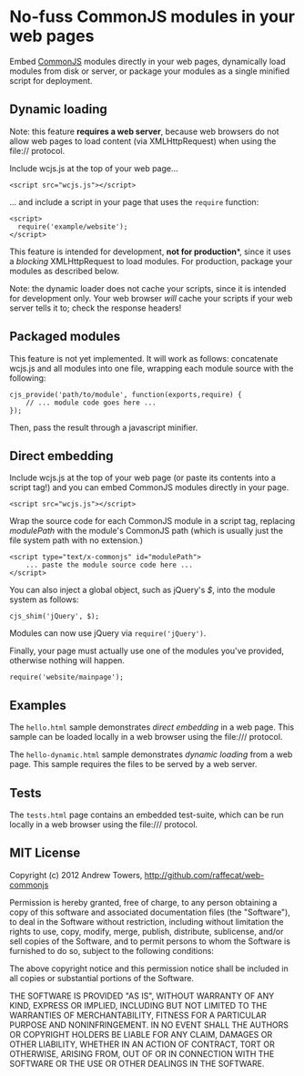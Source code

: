 No-fuss CommonJS modules in your web pages
==========================================

Embed [CommonJS][1] modules directly in your web pages, dynamically load modules
from disk or server, or package your modules as a single minified script for
deployment.

[1]: http://www.commonjs.org/specs/modules/1.0/ "CommonJS Modules 1.0 Specification"


Dynamic loading
---------------

Note: this feature **requires a web server**, because web browsers do not allow
web pages to load content (via XMLHttpRequest) when using the file:// protocol.

Include wcjs.js at the top of your web page...

    <script src="wcjs.js"></script>

... and include a script in your page that uses the `require` function:

    <script>
      require('example/website');
    </script>

This feature is intended for development, **not for production***, since it
uses a _blocking_ XMLHttpRequest to load modules. For production, package your
modules as described below.

Note: the dynamic loader does not cache your scripts, since it is intended for
development only. Your web browser _will_ cache your scripts if your web server
tells it to; check the response headers!


Packaged modules
----------------

This feature is not yet implemented. It will work as follows: concatenate wcjs.js
and all modules into one file, wrapping each module source with the following:

    cjs_provide('path/to/module', function(exports,require) {
        // ... module code goes here ...
    });

Then, pass the result through a javascript minifier.


Direct embedding
----------------

Include wcjs.js at the top of your web page (or paste its contents into a
script tag!) and you can embed CommonJS modules directly in your page.

    <script src="wcjs.js"></script>

Wrap the source code for each CommonJS module in a script tag, replacing
*modulePath* with the module's CommonJS path (which is usually just the file
system path with no extension.)

    <script type="text/x-commonjs" id="modulePath">
        ... paste the module source code here ...
    </script>

You can also inject a global object, such as jQuery's *$*, into the module
system as follows:

    cjs_shim('jQuery', $);

Modules can now use jQuery via `require('jQuery')`.

Finally, your page must actually use one of the modules you've provided,
otherwise nothing will happen.

    require('website/mainpage');


Examples
--------

The `hello.html` sample demonstrates _direct embedding_ in a web page.
This sample can be loaded locally in a web browser using the file:/// protocol.

The `hello-dynamic.html` sample demonstrates _dynamic loading_ from a web page.
This sample requires the files to be served by a web server.


Tests
-----

The `tests.html` page contains an embedded test-suite, which can be run
locally in a web browser using the file:/// protocol.


MIT License
-----------

Copyright (c) 2012 Andrew Towers, http://github.com/raffecat/web-commonjs

Permission is hereby granted, free of charge, to any person obtaining a copy
of this software and associated documentation files (the "Software"), to deal
in the Software without restriction, including without limitation the rights
to use, copy, modify, merge, publish, distribute, sublicense, and/or sell
copies of the Software, and to permit persons to whom the Software is
furnished to do so, subject to the following conditions:

The above copyright notice and this permission notice shall be included in
all copies or substantial portions of the Software.

THE SOFTWARE IS PROVIDED "AS IS", WITHOUT WARRANTY OF ANY KIND, EXPRESS OR
IMPLIED, INCLUDING BUT NOT LIMITED TO THE WARRANTIES OF MERCHANTABILITY,
FITNESS FOR A PARTICULAR PURPOSE AND NONINFRINGEMENT. IN NO EVENT SHALL THE
AUTHORS OR COPYRIGHT HOLDERS BE LIABLE FOR ANY CLAIM, DAMAGES OR OTHER
LIABILITY, WHETHER IN AN ACTION OF CONTRACT, TORT OR OTHERWISE, ARISING FROM,
OUT OF OR IN CONNECTION WITH THE SOFTWARE OR THE USE OR OTHER DEALINGS IN
THE SOFTWARE.
